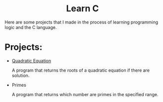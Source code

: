 <h1 align="center"> Learn C </h1>



Here are some projects that I made in the process of learning programming logic and the C language.



# Projects:

* [Quadratic Equation]([#Quadratic_equation](https://github.com/Recr/learn-c/blob/main/Quadratic_equation/quadratic_equation.c))

	A program that returns the roots of a quadratic equation if there are solution.

* Primes
	
	A program that returns which number are primes in the specified range.
